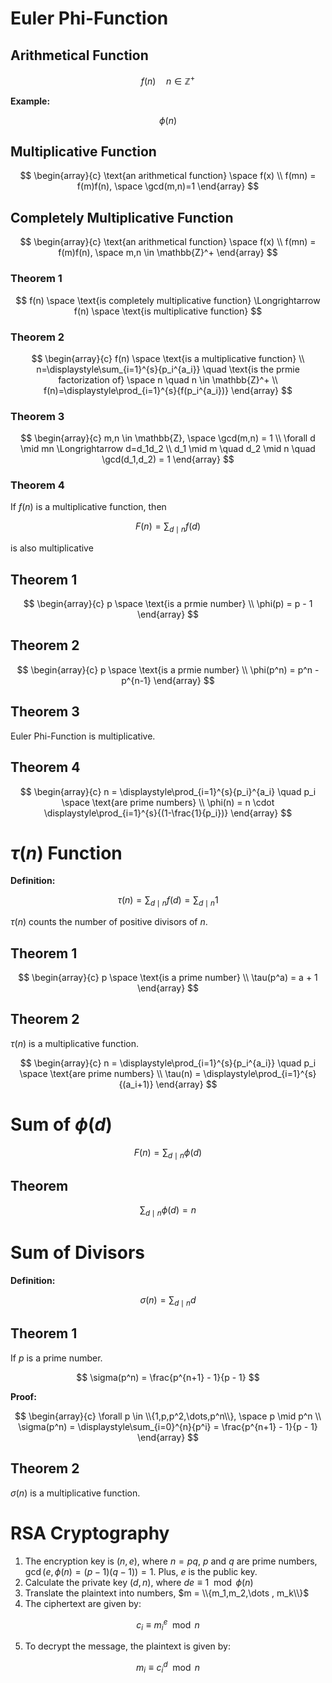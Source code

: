 # Euler Phi-Function

## Arithmetical Function

$$
f(n) \quad n \in \mathbb{Z}^+
$$

**Example:**

$$
\phi(n)
$$

## Multiplicative Function

$$
\begin{array}{c}
    \text{an arithmetical function} \space f(x) \\
    f(mn) = f(m)f(n), \space \gcd(m,n)=1
\end{array}
$$

## Completely Multiplicative Function

$$
\begin{array}{c}
    \text{an arithmetical function} \space f(x) \\
    f(mn) = f(m)f(n), \space m,n \in \mathbb{Z}^+
\end{array}
$$

### Theorem 1

$$
f(n) \space \text{is completely multiplicative function} \Longrightarrow f(n) \space \text{is multiplicative function}
$$

### Theorem 2

$$
\begin{array}{c}
    f(n) \space \text{is a multiplicative function} \\
    n=\displaystyle\sum_{i=1}^{s}{p_i^{a_i}} \quad \text{is the prmie factorization of} \space n \quad n \in \mathbb{Z}^+ \\
    f(n)=\displaystyle\prod_{i=1}^{s}{f(p_i^{a_i})}
\end{array}
$$

### Theorem 3

$$
\begin{array}{c}
    m,n \in \mathbb{Z}, \space \gcd(m,n) = 1 \\
    \forall d \mid mn \Longrightarrow d=d_1d_2 \\
    d_1 \mid m \quad d_2 \mid n \quad \gcd(d_1,d_2) = 1
\end{array}
$$

### Theorem 4

If $f(n)$ is a multiplicative function, then

$$
F(n) = \displaystyle\sum_{d \mid n}{f(d)}
$$

is also multiplicative

## Theorem 1

$$
\begin{array}{c}
    p \space \text{is a prmie number} \\
    \phi(p) = p - 1
\end{array}
$$

## Theorem 2

$$
\begin{array}{c}
    p \space \text{is a prmie number} \\
    \phi(p^n) = p^n - p^{n-1}
\end{array}
$$

## Theorem 3

Euler Phi-Function is multiplicative.

## Theorem 4

$$
\begin{array}{c}
    n = \displaystyle\prod_{i=1}^{s}{p_i}^{a_i} \quad p_i \space \text{are prime numbers} \\
    \phi(n) = n \cdot \displaystyle\prod_{i=1}^{s}{(1-\frac{1}{p_i})}
\end{array}
$$

# $\tau(n)$ Function

**Definition:**

$$
\tau(n) = \displaystyle\sum_{d \mid n}{f(d)} = \displaystyle\sum_{d \mid n}{1}
$$

$\tau(n)$ counts the number of positive divisors of $n$.

## Theorem 1

$$
\begin{array}{c}
    p \space \text{is a prime number} \\
    \tau(p^a) = a + 1
\end{array}
$$

## Theorem 2

$\tau(n)$ is a multiplicative function.

$$
\begin{array}{c}
    n = \displaystyle\prod_{i=1}^{s}{p_i^{a_i}} \quad p_i \space \text{are prime numbers} \\
    \tau(n) = \displaystyle\prod_{i=1}^{s}{(a_i+1)}
\end{array}
$$

# Sum of $\phi(d)$

$$
F(n) = \displaystyle\sum_{d \mid n}{\phi(d)}
$$

## Theorem

$$
\displaystyle\sum_{d \mid n}{\phi(d)} = n
$$

# Sum of Divisors

**Definition:**

$$
\sigma(n) = \displaystyle\sum_{d \mid n}{d}
$$

## Theorem 1

If $p$ is a prime number.

$$
\sigma(p^n) = \frac{p^{n+1} - 1}{p - 1}
$$

**Proof:**

$$
\begin{array}{c}
    \forall p \in \\{1,p,p^2,\dots,p^n\\}, \space p \mid p^n \\
    \sigma(p^n) = \displaystyle\sum_{i=0}^{n}{p^i} = \frac{p^{n+1} - 1}{p - 1}
\end{array}
$$

## Theorem 2

$\sigma(n)$ is a multiplicative function.

# RSA Cryptography

1. The encryption key is $(n,e)$, where $n=pq$, $p$ and $q$ are prime numbers, $\gcd(e,\phi(n) = (p-1)(q-1)) = 1$. Plus, $e$ is the public key.
2. Calculate the private key $(d,n)$, where $de \equiv 1 \mod \phi(n)$
3. Translate the plaintext into numbers, $m = \\{m_1,m_2,\dots , m_k\\}$
4. The ciphertext are given by:

$$
c_i \equiv m_i^e \mod n
$$

5. To decrypt the message, the plaintext is given by:

$$
m_i \equiv c_i^d \mod n
$$